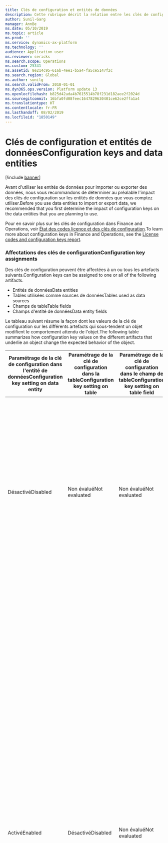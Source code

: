 ```yaml
---
title: Clés de configuration et entités de données
description: Cette rubrique décrit la relation entre les clés de configuration et les entités de données dans Microsoft Dynamics 365 for Finance and Operations.
author: Sunil-Garg
manager: AnnBe
ms.date: 05/10/2019
ms.topic: article
ms.prod: ''
ms.service: dynamics-ax-platform
ms.technology: ''
audience: Application user
ms.reviewer: sericks
ms.search.scope: Operations
ms.custom: 25341
ms.assetid: 8e214c95-616b-4ee1-b5a4-fa5ce5147f2c
ms.search.region: Global
ms.author: sunilg
ms.search.validFrom: 2018-01-01
ms.dyn365.ops.version: Platform update 13
ms.openlocfilehash: b825d42ada4b7615514b78f231d182aee2f2024d
ms.sourcegitcommit: 16bfa0fd08feec1647829630401ce62ce2ffa1a4
ms.translationtype: HT
ms.contentlocale: fr-FR
ms.lasthandoff: 08/02/2019
ms.locfileid: "1850149"
---
```

# <a name="configuration-keys-and-data-entities"></a><span data-ttu-id="a71ea-103">Clés de configuration et entités de données</span><span class="sxs-lookup"><span data-stu-id="a71ea-103">Configuration keys and data entities</span></span>

[!include [banner](../includes/banner.md)]

<span data-ttu-id="a71ea-104">Avant d'utiliser les entités de données pour importer ou exporter des données, nous vous recommandons de déterminer au préalable l'impact des clés de configuration sur les entités de données que vous comptez utiliser.</span><span class="sxs-lookup"><span data-stu-id="a71ea-104">Before you use data entities to import or export data, we recommended that you first determine the impact of configuration keys on the data entities that you are planning to use.</span></span>

<span data-ttu-id="a71ea-105">Pour en savoir plus sur les clés de configuration dans Finance and Operations, voir [État des codes licence et des clés de configuration](../sysadmin/license-codes-configuration-keys-report.md).</span><span class="sxs-lookup"><span data-stu-id="a71ea-105">To learn more about configuration keys in Finance and Operations, see the [License codes and configuration keys report](../sysadmin/license-codes-configuration-keys-report.md).</span></span>

### <a name="configuration-key-assignments"></a><span data-ttu-id="a71ea-106">Affectations des clés de configuration</span><span class="sxs-lookup"><span data-stu-id="a71ea-106">Configuration key assignments</span></span>
<span data-ttu-id="a71ea-107">Des clés de configuration peuvent être affectées à un ou tous les artefacts suivants.</span><span class="sxs-lookup"><span data-stu-id="a71ea-107">Configuration keys can be assigned to one or all of the following artifacts.</span></span>

- <span data-ttu-id="a71ea-108">Entités de données</span><span class="sxs-lookup"><span data-stu-id="a71ea-108">Data entities</span></span>
- <span data-ttu-id="a71ea-109">Tables utilisées comme sources de données</span><span class="sxs-lookup"><span data-stu-id="a71ea-109">Tables used as data sources</span></span>
- <span data-ttu-id="a71ea-110">Champs de table</span><span class="sxs-lookup"><span data-stu-id="a71ea-110">Table fields</span></span>
- <span data-ttu-id="a71ea-111">Champs d'entité de données</span><span class="sxs-lookup"><span data-stu-id="a71ea-111">Data entity fields</span></span>

<span data-ttu-id="a71ea-112">Le tableau suivant résume la façon dont les valeurs de la clé de configuration sur les différents artefacts qui sous-tendent un objet modifient le comportement attendu de l'objet.</span><span class="sxs-lookup"><span data-stu-id="a71ea-112">The following table summarizes how configuration key values on the different artifacts that underlie an object change the expected behavior of the object.</span></span>

| <span data-ttu-id="a71ea-113">Paramétrage de la clé de configuration dans l'entité de données</span><span class="sxs-lookup"><span data-stu-id="a71ea-113">Configuration key setting on data entity</span></span> | <span data-ttu-id="a71ea-114">Paramétrage de la clé de configuration dans la table</span><span class="sxs-lookup"><span data-stu-id="a71ea-114">Configuration key setting on table</span></span> | <span data-ttu-id="a71ea-115">Paramétrage de la clé de configuration dans le champ de table</span><span class="sxs-lookup"><span data-stu-id="a71ea-115">Configuration key setting on table field</span></span> | <span data-ttu-id="a71ea-116">Paramétrage de la clé de configuration dans le champ d'entité de données</span><span class="sxs-lookup"><span data-stu-id="a71ea-116">Configuration key on data entity field</span></span> | <span data-ttu-id="a71ea-117">Comportement attendu</span><span class="sxs-lookup"><span data-stu-id="a71ea-117">Expected behavior</span></span> |
|-----------------------------------------|------------------------------------|------------------------------------------|----------------------------------------|------------------|
| <span data-ttu-id="a71ea-118">Désactivé</span><span class="sxs-lookup"><span data-stu-id="a71ea-118">Disabled</span></span>                                | <span data-ttu-id="a71ea-119">Non évalué</span><span class="sxs-lookup"><span data-stu-id="a71ea-119">Not evaluated</span></span>                      | <span data-ttu-id="a71ea-120">Non évalué</span><span class="sxs-lookup"><span data-stu-id="a71ea-120">Not evaluated</span></span>                            | <span data-ttu-id="a71ea-121">Non évalué</span><span class="sxs-lookup"><span data-stu-id="a71ea-121">Not evaluated</span></span>                          | <span data-ttu-id="a71ea-122">Si la clé de configuration de l'entité de données est désactivée, l'entité de données n'est pas fonctionnelle.</span><span class="sxs-lookup"><span data-stu-id="a71ea-122">If the configuration key for the data entity is disabled, the data entity will not be functional.</span></span> <span data-ttu-id="a71ea-123">Il importe peu que les clés de configuration des tables et champs sous-jacents soient activées ou désactivées.</span><span class="sxs-lookup"><span data-stu-id="a71ea-123">It does not matter whether the configuration keys in the underlying tables and fields are enabled or disabled.</span></span> |
| <span data-ttu-id="a71ea-124">Activé</span><span class="sxs-lookup"><span data-stu-id="a71ea-124">Enabled</span></span>                                 | <span data-ttu-id="a71ea-125">Désactivé</span><span class="sxs-lookup"><span data-stu-id="a71ea-125">Disabled</span></span>                           | <span data-ttu-id="a71ea-126">Non évalué</span><span class="sxs-lookup"><span data-stu-id="a71ea-126">Not evaluated</span></span>                            | <span data-ttu-id="a71ea-127">Non évalué</span><span class="sxs-lookup"><span data-stu-id="a71ea-127">Not evaluated</span></span>                          | <span data-ttu-id="a71ea-128">Si la clé de configuration d'une entité de données est activée, l'infrastructure de gestion des données vérifie la clé de configuration dans chaque table sous-jacente.</span><span class="sxs-lookup"><span data-stu-id="a71ea-128">If the configuration key for a data entity is enabled, the data management framework checks the configuration key on each of the underlying tables.</span></span> <span data-ttu-id="a71ea-129">Si la clé de configuration d'une table est désactivée, cette table n'est pas disponible dans l'entité de données pour une utilisation fonctionnelle.</span><span class="sxs-lookup"><span data-stu-id="a71ea-129">If the configuration key for a table is disabled, that table will not be available in the data entity for functional use.</span></span> <span data-ttu-id="a71ea-130">Si la clé de configuration d'une table est désactivée, les paramètres de la clé de configuration de la table et de l'entité de données ne sont pas évalués.</span><span class="sxs-lookup"><span data-stu-id="a71ea-130">If a table's configuration key is disabled, the table and data entity configuration key settings are not evaluated.</span></span> <span data-ttu-id="a71ea-131">Si la clé de configuration de la table principale de l'entité est désactivée, le système agit comme si la clé de configuration de l'entité était désactivée.</span><span class="sxs-lookup"><span data-stu-id="a71ea-131">If the primary table in the entity has its configuration key disabled, then the system will act as though the entity's configuration key were disabled.</span></span> |
| <span data-ttu-id="a71ea-132">Activé</span><span class="sxs-lookup"><span data-stu-id="a71ea-132">Enabled</span></span>                                 | <span data-ttu-id="a71ea-133">Activé</span><span class="sxs-lookup"><span data-stu-id="a71ea-133">Enabled</span></span>                            | <span data-ttu-id="a71ea-134">Désactivé</span><span class="sxs-lookup"><span data-stu-id="a71ea-134">Disabled</span></span>                                 | <span data-ttu-id="a71ea-135">Non évalué</span><span class="sxs-lookup"><span data-stu-id="a71ea-135">Not evaluated</span></span>                          | <span data-ttu-id="a71ea-136">Si la clé de configuration d'une entité de données est activée et les clés de configuration des tables sous-jacentes sont activées, l'infrastructure de gestion des données vérifie la clé de configuration des champs des tables.</span><span class="sxs-lookup"><span data-stu-id="a71ea-136">If the configuration key for a data entity is enabled, and the underlying tables configuration keys are enabled, the data management framework will check the configuration key on of the fields in the tables.</span></span> <span data-ttu-id="a71ea-137">Si la clé de configuration d'un champ est désactivée, ce champ n'est pas disponible dans l'entité de données pour une utilisation fonctionnelle même si la clé de configuration du champ d'entité de données correspondant est activée.</span><span class="sxs-lookup"><span data-stu-id="a71ea-137">If the configuration key for a field is disabled, that field will not be available in the data entity for functional use even if the corresponding data entity field has the configuration key enabled.</span></span> |
| <span data-ttu-id="a71ea-138">Activé</span><span class="sxs-lookup"><span data-stu-id="a71ea-138">Enabled</span></span>                                 | <span data-ttu-id="a71ea-139">Activé</span><span class="sxs-lookup"><span data-stu-id="a71ea-139">Enabled</span></span>                            | <span data-ttu-id="a71ea-140">Activé</span><span class="sxs-lookup"><span data-stu-id="a71ea-140">Enabled</span></span>                                  | <span data-ttu-id="a71ea-141">Désactivé</span><span class="sxs-lookup"><span data-stu-id="a71ea-141">Disabled</span></span>                               | <span data-ttu-id="a71ea-142">Si la clé de configuration est activée à tous les autres niveaux, mais la clé de configuration du champ d'entité n'est pas activée, le champ n'est pas disponible dans l'entité de données.</span><span class="sxs-lookup"><span data-stu-id="a71ea-142">If the configuration key is enabled at all other levels, but the entity field configuration key is not enabled, then the field will not be available for use in the data entity.</span></span> |

> [!NOTE]
> <span data-ttu-id="a71ea-143">Si une entité a une autre entité comme source de données, la sémantique ci-dessus est appliquée de manière récursive.</span><span class="sxs-lookup"><span data-stu-id="a71ea-143">If an entity has another entity as a data source then, the above semantics are applied in a recursive manner.</span></span>

### <a name="entity-list-refresh"></a><span data-ttu-id="a71ea-144">Actualisation de la liste des entités</span><span class="sxs-lookup"><span data-stu-id="a71ea-144">Entity list refresh</span></span>
<span data-ttu-id="a71ea-145">Lorsque la liste des entités est actualisée, l'infrastructure de gestion des données crée les métadonnées de la clé de configuration qui seront utilisées au moment de l'exécution.</span><span class="sxs-lookup"><span data-stu-id="a71ea-145">When the entity list is refreshed, the data management framework builds the configuration key metadata for runtime use.</span></span> <span data-ttu-id="a71ea-146">Ces métadonnées sont créées à l'aide de la logique décrite ci-dessus.</span><span class="sxs-lookup"><span data-stu-id="a71ea-146">This metadata is built using the logic described above.</span></span> <span data-ttu-id="a71ea-147">Il est vivement recommandé d'attendre la fin de l'actualisation de la liste des entités avant d'utiliser les tâches et les entités de l'infrastructure de gestion des données.</span><span class="sxs-lookup"><span data-stu-id="a71ea-147">We strongly recommend that you wait for the entity list refresh to complete before using jobs and entities in the data management framework.</span></span> <span data-ttu-id="a71ea-148">Sinon, les métadonnées de la clé de configuration peuvent ne pas être mises à jour et des résultats inattendus peuvent être générés.</span><span class="sxs-lookup"><span data-stu-id="a71ea-148">If you don't wait, the configuration key metadata may not be up to date and could result in unexpected outcomes.</span></span> <span data-ttu-id="a71ea-149">Lorsque la liste des entités est en cours d'actualisation, le message suivant s'affiche sur la page Liste des entités.</span><span class="sxs-lookup"><span data-stu-id="a71ea-149">When the entity list is being refreshed, the following message is shown in the entity list page.</span></span>

![Actualisation de la liste des entités](./media/Entity_refresh_list.png)

### <a name="data-entity-list-page"></a><span data-ttu-id="a71ea-151">Page Liste des entités de données</span><span class="sxs-lookup"><span data-stu-id="a71ea-151">Data entity list page</span></span>
<span data-ttu-id="a71ea-152">La page Liste des entités de données de l'espace de travail Gestion des données affiche les paramètres de la clé de configuration pour les entités.</span><span class="sxs-lookup"><span data-stu-id="a71ea-152">The data entity list page in the Data management workspace shows the configuration key settings for the entities.</span></span> <span data-ttu-id="a71ea-153">Commencez à partir de cette page pour comprendre l'impact des clés de configuration sur l'entité de données.</span><span class="sxs-lookup"><span data-stu-id="a71ea-153">Start from this page to understand the impact from configuration keys on the data entity.</span></span>

<span data-ttu-id="a71ea-154">Ces informations s'affichent à l'aide des métadonnées créées pendant l'actualisation de l'entité.</span><span class="sxs-lookup"><span data-stu-id="a71ea-154">This information is shown using the metadata that is built during entity refresh.</span></span> <span data-ttu-id="a71ea-155">La colonne Clé de configuration affiche le nom de la clé de configuration associée à l'entité de données.</span><span class="sxs-lookup"><span data-stu-id="a71ea-155">The configuration key column shows the name of the configuration key that is associated with the data entity.</span></span> <span data-ttu-id="a71ea-156">Si cette colonne est vide, cela signifie qu'aucune clé de configuration n'est associée à l'entité de données.</span><span class="sxs-lookup"><span data-stu-id="a71ea-156">If this column is blank it means that there is no configuration key associated with the data entity.</span></span> <span data-ttu-id="a71ea-157">La colonne Statut de la clé de configuration affiche l'état de la clé de configuration.</span><span class="sxs-lookup"><span data-stu-id="a71ea-157">The configuration key status column shows the state of the configuration key.</span></span> <span data-ttu-id="a71ea-158">Si elle est cochée, cela signifie que la clé est activée.</span><span class="sxs-lookup"><span data-stu-id="a71ea-158">If it has a checkmark, it means the key is enabled.</span></span> <span data-ttu-id="a71ea-159">Si elle est vide, cela signifie que la clé est désactivée ou qu'aucune clé n'est associée.</span><span class="sxs-lookup"><span data-stu-id="a71ea-159">If it is blank, it means either the key is disabled or there is no key associated.</span></span>

![Page Liste des entités](./media/Data_entity_list_page.png)

### <a name="target-fields"></a><span data-ttu-id="a71ea-161">Champs cibles</span><span class="sxs-lookup"><span data-stu-id="a71ea-161">Target fields</span></span>
<span data-ttu-id="a71ea-162">L'étape suivante consiste à explorer l'entité de données pour déterminer l'impact des clés de configuration sur les tables et les champs.</span><span class="sxs-lookup"><span data-stu-id="a71ea-162">The next step is to drill into the data entity to view the impact of configuration keys on tables and fields.</span></span> <span data-ttu-id="a71ea-163">L'écran Champs cibles d'une entité de données affiche la clé de configuration et les informations sur le statut de la clé pour les tables et champs associés de l'entité de données.</span><span class="sxs-lookup"><span data-stu-id="a71ea-163">The target fields form for a data entity shows configuration key and the key status information for the related tables and fields in the data entity.</span></span> <span data-ttu-id="a71ea-164">Si la clé de configuration de l'entité de données proprement dite est désactivée, un message d'avertissement s'affiche pour indiquer que les tables et les champs de l'écran Champs cibles de cette entité ne sont pas disponibles, quel que soit le statut de la clé de configuration.</span><span class="sxs-lookup"><span data-stu-id="a71ea-164">If the data entity itself has its configuration key disabled, a warning message is shown informing that the tables and fields in the target fields form for this entity will not be available at all regardless of their configuration key status.</span></span>

![Champs cibles](./media/Target_fields_1.png)

### <a name="child-entities"></a><span data-ttu-id="a71ea-166">Entités enfants</span><span class="sxs-lookup"><span data-stu-id="a71ea-166">Child entities</span></span> 
<span data-ttu-id="a71ea-167">Certaines entités ont d'autres entités comme sources de données, ou sont des entités de données composites : les informations sur la clé de configuration de ces entités s'affichent dans l'écran Entités enfants.</span><span class="sxs-lookup"><span data-stu-id="a71ea-167">Certain entities have other entities as data sources, or are composite data entities: configuration key information for these entities is shown in the Child entities form.</span></span> <span data-ttu-id="a71ea-168">Utilisez cet écran de la même manière que la page Liste des entités décrite ci-dessus.</span><span class="sxs-lookup"><span data-stu-id="a71ea-168">Use this form in the similar way to the entities list page described above.</span></span> <span data-ttu-id="a71ea-169">L'écran Champs cibles de l'entité enfant se comporte également comme indiqué ci-dessus.</span><span class="sxs-lookup"><span data-stu-id="a71ea-169">The target fields form for the child entity also behaves like what is described above.</span></span>

![Champs cibles](./media/Target_fields_2.png)

### <a name="using-data-entities"></a><span data-ttu-id="a71ea-171">Utilisation des entités de données</span><span class="sxs-lookup"><span data-stu-id="a71ea-171">Using data entities</span></span>
<span data-ttu-id="a71ea-172">Une fois que vous avez pleinement compris l'impact, le cas échéant, des clés de configuration sur les entités de données que vous souhaitez utiliser, vous pouvez à présent utiliser les entités de données en les ajoutant à des projets de données.</span><span class="sxs-lookup"><span data-stu-id="a71ea-172">After understanding the full impact, if any, of configuration keys on the data entities that you would like to use, you can now proceed to using the data entities by adding them to data projects.</span></span> 

### <a name="run-time-validations-for-configuration-keys"></a><span data-ttu-id="a71ea-173">Validations des temps d'exécution des clés de configuration</span><span class="sxs-lookup"><span data-stu-id="a71ea-173">Run time validations for configuration keys</span></span>
<span data-ttu-id="a71ea-174">Les validations des temps d'exécution sont effectuées dans les cas d'utilisation ci-après à l'aide des métadonnées de la clé de configuration créées pendant l'actualisation de la liste des entités.</span><span class="sxs-lookup"><span data-stu-id="a71ea-174">Using the configuration key metadata built during entity refresh list, run time validations are performed in the following use cases.</span></span>

- <span data-ttu-id="a71ea-175">Lorsqu'une entité de données est ajoutée à une tâche</span><span class="sxs-lookup"><span data-stu-id="a71ea-175">When a data entity is added to a job</span></span>
- <span data-ttu-id="a71ea-176">Lorsque l'utilisateur clique sur « valider » dans la liste des entités</span><span class="sxs-lookup"><span data-stu-id="a71ea-176">When user clicks 'validate' on the entity list</span></span>
- <span data-ttu-id="a71ea-177">Lorsque l'utilisateur charge un package de données dans un projet de données</span><span class="sxs-lookup"><span data-stu-id="a71ea-177">When the user loads a data package into a data project</span></span>
- <span data-ttu-id="a71ea-178">Lorsque l'utilisateur charge un modèle dans un projet de données</span><span class="sxs-lookup"><span data-stu-id="a71ea-178">When the user loads a template into a data project</span></span>
- <span data-ttu-id="a71ea-179">Lorsqu'un projet de données existant est chargé</span><span class="sxs-lookup"><span data-stu-id="a71ea-179">When an existing data project is loaded</span></span>
- <span data-ttu-id="a71ea-180">Lorsqu'un modèle est chargé dans un projet de données</span><span class="sxs-lookup"><span data-stu-id="a71ea-180">When a template is loaded into a data project</span></span>
- <span data-ttu-id="a71ea-181">Avant l'exécution de la tâche d'exportation/importation (lot, sans lot, récurrente, OData)</span><span class="sxs-lookup"><span data-stu-id="a71ea-181">Before the export/import job is executed (batch, non-batch, recurring, OData)</span></span>
- <span data-ttu-id="a71ea-182">Lorsque l'utilisateur génère la mise en correspondance</span><span class="sxs-lookup"><span data-stu-id="a71ea-182">When the user generates mapping</span></span>
- <span data-ttu-id="a71ea-183">Lorsque l'utilisateur met en correspondance les champs de l'interface utilisateur de mise en correspondance</span><span class="sxs-lookup"><span data-stu-id="a71ea-183">When the user maps fields in the mapping UI</span></span>
- <span data-ttu-id="a71ea-184">Lorsque l'utilisateur ajoute uniquement des « champs importables »</span><span class="sxs-lookup"><span data-stu-id="a71ea-184">When the user adds only 'importable fields'</span></span>

### <a name="managing-configuration-key-changes"></a><span data-ttu-id="a71ea-185">Gestion des modifications de la clé de configuration</span><span class="sxs-lookup"><span data-stu-id="a71ea-185">Managing configuration key changes</span></span>
<span data-ttu-id="a71ea-186">Lorsque vous mettez à jour les clés de configuration au niveau de l'entité, de la table ou du champ, la liste des entités de l'infrastructure de gestion des données doit être actualisée.</span><span class="sxs-lookup"><span data-stu-id="a71ea-186">Anytime that you update configuration keys at the entity, table or field level, the entity list in the data management framework must be refreshed.</span></span> <span data-ttu-id="a71ea-187">Ce processus garantit que l'infrastructure sélectionne les paramètres de la clé de configuration les plus récents.</span><span class="sxs-lookup"><span data-stu-id="a71ea-187">This process ensures that the framework picks up the latest configuration key settings.</span></span> <span data-ttu-id="a71ea-188">Tant que la liste des entités n'est pas actualisée, l'avertissement suivant s'affiche sur la page Liste des entités.</span><span class="sxs-lookup"><span data-stu-id="a71ea-188">Until the entity list is refreshed, the following warning will be shown in the entity list page.</span></span> <span data-ttu-id="a71ea-189">Les modifications de la clé de configuration prennent effet immédiatement après l'actualisation de la liste des entités.</span><span class="sxs-lookup"><span data-stu-id="a71ea-189">The updated configuration key changes will take effect immediately after the entity list is refreshed.</span></span> <span data-ttu-id="a71ea-190">Nous vous recommandons de valider les tâches et les projets de données existants pour vous assurer qu'ils fonctionnent comme prévu une fois que les modifications des clés de configuration sont appliquées.</span><span class="sxs-lookup"><span data-stu-id="a71ea-190">We recommend that you validate existing data projects and jobs to make sure that they function as expected after the configuration keys changes are put in effect.</span></span>

![Champs cibles](./media/Target_fields_3.png)
